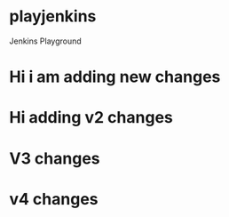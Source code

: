 # playjenkins
Jenkins Playground
# Hi i am adding new changes
# Hi adding v2 changes
# V3 changes
# v4 changes
